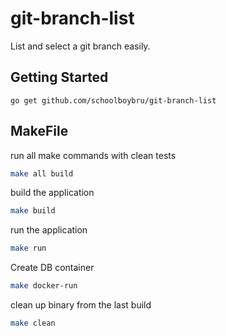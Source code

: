 # git-branch-list

List and select a git branch easily.

## Getting Started
```
go get github.com/schoolboybru/git-branch-list
```

## MakeFile

run all make commands with clean tests
```bash
make all build
```
build the application
```bash
make build
```
run the application
```bash
make run
```
Create DB container
```bash
make docker-run
```
clean up binary from the last build
```bash
make clean
```
